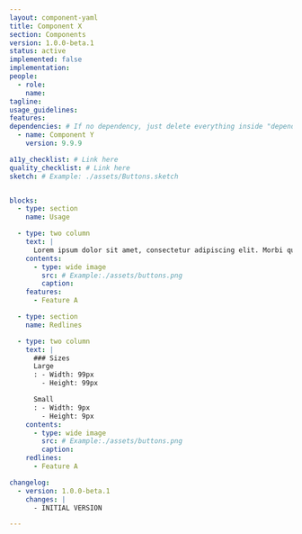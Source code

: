 ```yaml
---
layout: component-yaml
title: Component X
section: Components
version: 1.0.0-beta.1
status: active
implemented: false
implementation:
people:
  - role:
    name:
tagline:
usage_guidelines:
features:
dependencies: # If no dependency, just delete everything inside "dependencies"
  - name: Component Y
    version: 9.9.9

a11y_checklist: # Link here
quality_checklist: # Link here
sketch: # Example: ./assets/Buttons.sketch


blocks:
  - type: section
    name: Usage

  - type: two column
    text: |
      Lorem ipsum dolor sit amet, consectetur adipiscing elit. Morbi quis tincidunt dolor. Curabitur dignissim orci facilisis erat imperdiet, vel malesuada neque rhoncus. Sed congue venenatis lectus in rutrum.
    contents:
      - type: wide image
        src: # Example:./assets/buttons.png
        caption:
    features:
      - Feature A

  - type: section
    name: Redlines

  - type: two column
    text: |
      ### Sizes
      Large
      : - Width: 99px
        - Height: 99px

      Small
      : - Width: 9px
        - Height: 9px
    contents:
      - type: wide image
        src: # Example:./assets/buttons.png
        caption:
    redlines:
      - Feature A

changelog:
  - version: 1.0.0-beta.1
    changes: |
      - INITIAL VERSION

---
```

